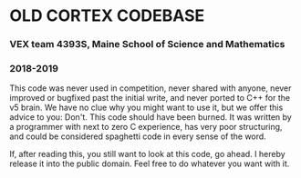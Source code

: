 # OLD CORTEX CODEBASE
### VEX team 4393S, Maine School of Science and Mathematics
### 2018-2019

This code was never used in competition, never shared with anyone, never improved or bugfixed past the initial write, and never ported to C++ for the v5 brain. We have no clue why you might want to use it, but we offer this advice to you: Don't. This code should have been burned. It was written by a programmer with next to zero C experience, has very poor structuring, and could be considered spaghetti code in every sense of the word.

If, after reading this, you still want to look at this code, go ahead. I hereby release it into the public domain. Feel free to do whatever you want with it.

